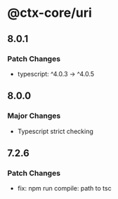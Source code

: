 # @ctx-core/uri

## 8.0.1

### Patch Changes

- typescript: ^4.0.3 -> ^4.0.5

## 8.0.0

### Major Changes

- Typescript strict checking

## 7.2.6

### Patch Changes

- fix: npm run compile: path to tsc
